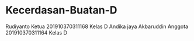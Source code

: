 # Kecerdasan-Buatan-D

Rudiyanto	              Ketua 	201910370311168	Kelas D	
Andika jaya Akbaruddin	Anggota	201910370311164	Kelas D	
